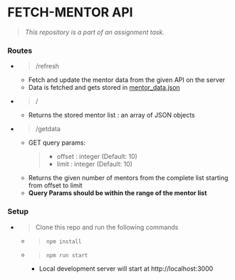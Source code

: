 # FETCH-MENTOR API

> _This repository is a part of an assignment task._

### Routes
- > /refresh
    - Fetch and update the mentor data from the given API on the server
    - Data is fetched and gets stored in [mentor_data.json](https://github.com/udbhavsomani/Fetch-API/blob/main/data/mentor_data.json)
- > /
    - Returns the stored mentor list : an array of JSON objects
- > /getdata
    - GET query params:
        > - offset : integer (Default: 10)
        > - limit : integer (Default: 10)
    - Returns the given number of mentors from the complete list starting from offset to limit
    - **Query Params should be within the range of the mentor list**

### Setup
- > Clone this repo and run the following commands
    - > ```npm install```
    - > ```npm run start```
        - Local development server will start at http://localhost:3000